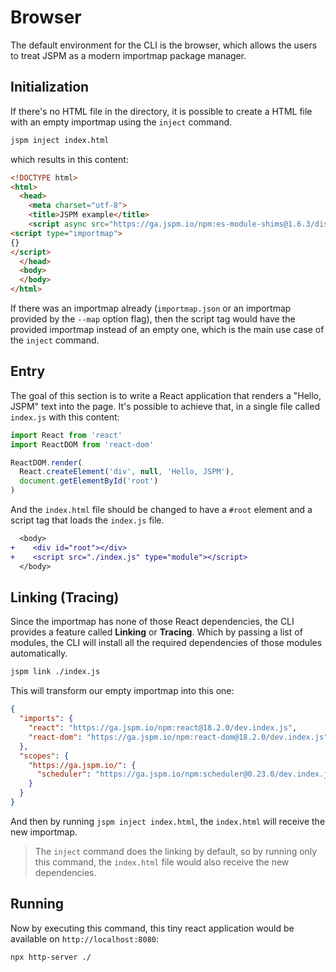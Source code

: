 # Browser
The default environment for the CLI is the browser, which allows the users to
treat JSPM as a modern importmap package manager.

## Initialization

If there's no HTML file in the directory, it is possible to create a HTML file with an
empty importmap using the `inject` command.

```sh
jspm inject index.html
```
which results in this content:

```html
<!DOCTYPE html>
<html>
  <head>
    <meta charset="utf-8">
    <title>JSPM example</title>
    <script async src="https://ga.jspm.io/npm:es-module-shims@1.6.3/dist/es-module-shims.js" crossorigin="anonymous"></script>
<script type="importmap">
{}
</script>
  </head>
  <body>
  </body>
</html>
```
If there was an importmap already (`importmap.json` or an importmap provided by
the `--map` option flag), then the script tag would have the provided importmap
instead of an empty one, which is the main use case of the `inject` command.

## Entry
The goal of this section is to write a React application that renders a "Hello,
JSPM" text into the page. It's possible to achieve that, in a single file called
`index.js` with this content:
```js
import React from 'react'
import ReactDOM from 'react-dom'

ReactDOM.render(
  React.createElement('div', null, 'Hello, JSPM'),
  document.getElementById('root')
)
```
And the `index.html` file should be changed to have a `#root` element and a
script tag that loads the `index.js` file.
```diff
  <body>
+    <div id="root"></div>
+    <script src="./index.js" type="module"></script>
  </body>
```

## Linking (Tracing)

Since the importmap has none of those React dependencies, the CLI provides a
feature called **Linking** or **Tracing**. Which by passing a list of modules,
the CLI will install all the required dependencies of those modules
automatically.
```sh
jspm link ./index.js
```
This will transform our empty importmap into this one:
```json
{
  "imports": {
    "react": "https://ga.jspm.io/npm:react@18.2.0/dev.index.js",
    "react-dom": "https://ga.jspm.io/npm:react-dom@18.2.0/dev.index.js"
  },
  "scopes": {
    "https://ga.jspm.io/": {
      "scheduler": "https://ga.jspm.io/npm:scheduler@0.23.0/dev.index.js"
    }
  }
}
```
And then by running `jspm inject index.html`, the `index.html` will receive the
new importmap.

> The `inject` command does the linking by default, so by running only this command, the `index.html` file would also receive the new dependencies.

## Running

Now by executing this command, this tiny react application would be available on
`http://localhost:8080`:

```sh
npx http-server ./
```
